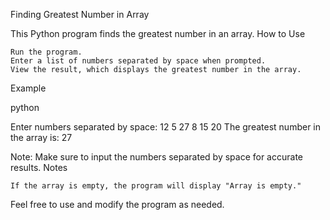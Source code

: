 Finding Greatest Number in Array

This Python program finds the greatest number in an array.
How to Use

    Run the program.
    Enter a list of numbers separated by space when prompted.
    View the result, which displays the greatest number in the array.

Example

python

Enter numbers separated by space: 12 5 27 8 15 20
The greatest number in the array is: 27

Note: Make sure to input the numbers separated by space for accurate results.
Notes

    If the array is empty, the program will display "Array is empty."

Feel free to use and modify the program as needed.
